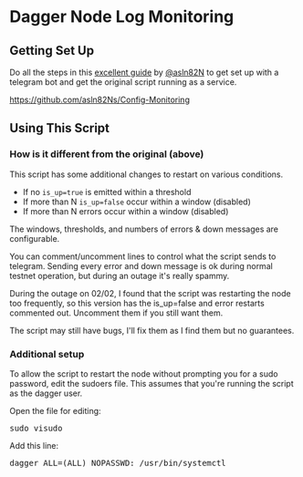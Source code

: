 # Dagger Node Log Monitoring

## Getting Set Up
Do all the steps in this [excellent guide](https://github.com/asln82Ns/Config-Monitoring) by [@asln82N](https://github.com/asln82Ns) to get set up with a telegram bot and get the original script running as a service.

https://github.com/asln82Ns/Config-Monitoring 

## Using This Script

### How is it different from the original (above)

This script has some additional changes to restart on various conditions. 
- If no `is_up=true` is emitted within a threshold
- If more than N `is_up=false` occur within a window (disabled)
- If more than N errors occur within a window (disabled)

The windows, thresholds, and numbers of errors & down messages are configurable.

You can comment/uncomment lines to control what the script sends to telegram. Sending every error and down message is ok during normal testnet operation, but during an outage it's really spammy.

During the outage on 02/02, I found that the script was restarting the node too frequently, so this version has the is_up=false and error restarts commented out. Uncomment them if you still want them.

The script may still have bugs, I'll fix them as I find them but no guarantees.

### Additional setup

To allow the script to restart the node without prompting you for a sudo password, edit the sudoers file.
This assumes that you're running the script as the dagger user.

Open the file for editing:
<pre>
sudo visudo
</pre>

Add this line:
<pre>
dagger ALL=(ALL) NOPASSWD: /usr/bin/systemctl
</pre>
